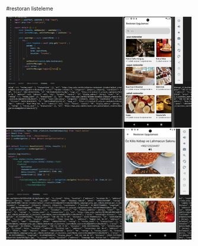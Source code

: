 #restoran listeleme

<img src="photo-resoran.png" width="500" height="300" alt="Yazılım Geliştirme Resmi">
<img src="Restoran2.png" width="500" height="300" alt="Yazılım Geliştirme Resmi">
